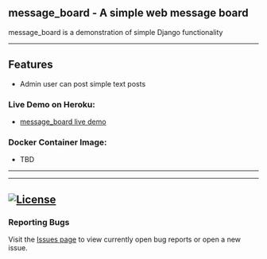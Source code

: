 ## message_board - A simple web message board

message_board is a demonstration of simple Django functionality



---
## Features
 - Admin user can post simple text posts

### Live Demo on Heroku:
 - [message_board live demo](https://limitless-plains-90973.herokuapp.com/)
### Docker Container Image:

 - TBD
---



---
[![License](https://img.shields.io/badge/license-MIT-green)](https://github.com/kevinbowen777/message_board/blob/master/LICENSE)
---
### Reporting Bugs

   Visit the [Issues page](https://github.com/kevinbowen777/message_board/issues)
      to view currently open bug reports or open a new issue.
